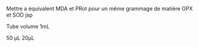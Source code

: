 Mettre a équivalent MDA et PRot pour un même grammage de matière
GPX et SOD jsp

Tube volume 1mL

50 µL
20µL
